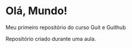 # Olá, Mundo!
 Meu primeiro repositório do curso Guit e Guithub

Repositório criado durante uma aula.